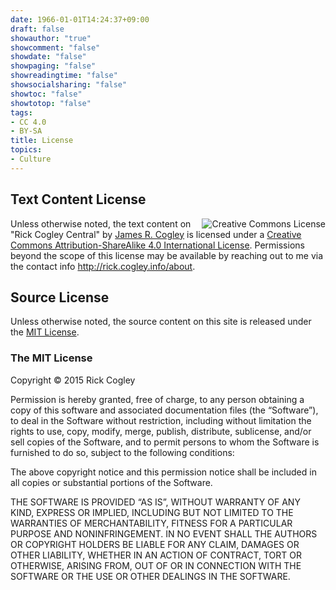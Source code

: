```yaml
---
date: 1966-01-01T14:24:37+09:00
draft: false
showauthor: "true"
showcomment: "false"
showdate: "false"
showpaging: "false"
showreadingtime: "false"
showsocialsharing: "false"
showtoc: "false"
showtotop: "false"
tags:
- CC 4.0
- BY-SA
title: License
topics:
- Culture
---
```


## Text Content License

<a rel="license" href="http://creativecommons.org/licenses/by-sa/4.0/"><img alt="Creative Commons License" style="border-width:0;float:right;" src="https://i.creativecommons.org/l/by-sa/4.0/88x31.png" /></a><span xmlns:dct="http://purl.org/dc/terms/" property="dct:title">Unless otherwise noted, the text content on "Rick Cogley Central"</span> by <a xmlns:cc="http://creativecommons.org/ns#" href="http://rick.cogley.info/about" property="cc:attributionName" rel="cc:attributionURL">James R. Cogley</a> is licensed under a <a rel="license" href="http://creativecommons.org/licenses/by-sa/4.0/">Creative Commons Attribution-ShareAlike 4.0 International License</a>. Permissions beyond the scope of this license may be available by reaching out to me via the contact info <a xmlns:cc="http://creativecommons.org/ns#" href="http://rick.cogley.info/about" rel="cc:morePermissions">http://rick.cogley.info/about</a>.

## Source License

Unless otherwise noted, the source content on this site is released under the [MIT License](http://opensource.org/licenses/MIT). 

### The MIT License

Copyright © 2015 Rick Cogley

Permission is hereby granted, free of charge, to any person obtaining a copy of this software and associated documentation files (the “Software”), to deal in the Software without restriction, including without limitation the rights to use, copy, modify, merge, publish, distribute, sublicense, and/or sell copies of the Software, and to permit persons to whom the Software is furnished to do so, subject to the following conditions:

The above copyright notice and this permission notice shall be included in all copies or substantial portions of the Software.

THE SOFTWARE IS PROVIDED “AS IS”, WITHOUT WARRANTY OF ANY KIND, EXPRESS OR IMPLIED, INCLUDING BUT NOT LIMITED TO THE WARRANTIES OF MERCHANTABILITY, FITNESS FOR A PARTICULAR PURPOSE AND NONINFRINGEMENT. IN NO EVENT SHALL THE AUTHORS OR COPYRIGHT HOLDERS BE LIABLE FOR ANY CLAIM, DAMAGES OR OTHER LIABILITY, WHETHER IN AN ACTION OF CONTRACT, TORT OR OTHERWISE, ARISING FROM, OUT OF OR IN CONNECTION WITH THE SOFTWARE OR THE USE OR OTHER DEALINGS IN THE SOFTWARE.

